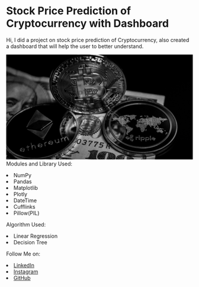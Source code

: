 # Stock Price Prediction of Cryptocurrency with Dashboard
Hi, I did a project on stock price prediction of Cryptocurrency, also created a dashboard that will help the user to better understand.

![](images/head.jpg)
<br>Modules and Library Used:
<li>NumPy
<li>Pandas
<li>Matplotlib
<li>Plotly
<li>DateTime
<li>Cufflinks
<li>Pillow(PIL)
  
Algorithm Used:
<li>Linear Regression
<li>Decision Tree
  
Follow Me on:
<li><a href=
"https://www.linkedin.com/in/sourav-saha-3136ab207">LinkedIn</a>
<li><a href=
"https://www.instagram.com/iam.sourav.saha">Instagram</a>
<li><a href=
"https://github.com/sourav-007">GitHub</a>

